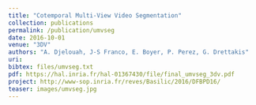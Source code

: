 ```yaml
---
title: "Cotemporal Multi-View Video Segmentation"
collection: publications
permalink: /publication/umvseg
date: 2016-10-01
venue: "3DV"
authors: "A. Djelouah, J-S Franco, E. Boyer, P. Perez, G. Drettakis"
uri: 
bibtex: files/umvseg.txt
pdf: https://hal.inria.fr/hal-01367430/file/final_umvseg_3dv.pdf
project: http://www-sop.inria.fr/reves/Basilic/2016/DFBPD16/
teaser: images/umvseg.jpg
---
```

